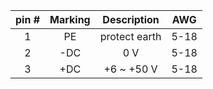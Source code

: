 | **pin #** | **Marking** | **Description** | **AWG** |
| :---: | :---: | :---: | :---: |
| 1 | PE | protect earth | 5-18 |
| 2 | -DC | 0 V | 5-18 |
| 3 | +DC | +6 ~ +50 V | 5-18 |
